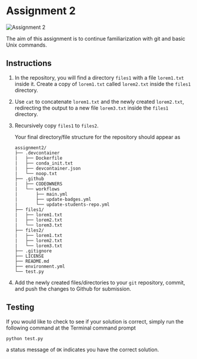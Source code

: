 # Assignment 2

![Assignment 2](https://github.com/PGE383-HPC/assignment2-solution/workflows/.github/workflows/main.yml/badge.svg)

The aim of this assignment is to continue familiarization with git and basic Unix commands. 

## Instructions

 1. In the repository, you will find a directory `files1` with a file `lorem1.txt` inside it. Create a copy of `lorem1.txt` called `lorem2.txt` inside the `files1` directory.

 2. Use `cat` to concatenate `lorem1.txt` and the newly created `lorem2.txt`, redirecting the output to a new file `lorem3.txt` inside the `files1` directory.

 3. Recursively copy `files1` to `files2`.

    Your final directory/file structure for the repository should appear as

    ```
    assignment2/
    ├── .devcontainer
    |   ├── Dockerfile
    |   ├── conda_init.txt
    |   ├── devcontainer.json
    |   └── noop.txt
    ├── .github
    |   ├── CODEOWNERS
    |   └── workflows
    |       ├── main.yml
    |       ├── update-badges.yml
    |       └── update-students-repo.yml
    ├── files1/
    |   ├── lorem1.txt
    |   ├── lorem2.txt
    |   └── lorem3.txt
    ├── files2/
    |   ├── lorem1.txt
    |   ├── lorem2.txt
    |   └── lorem3.txt
    ├── .gitignore
    ├── LICENSE
    ├── README.md
    ├── environment.yml
    └── test.py
    ```

 4. Add the newly created files/directories to your `git` repository, commit, and push the changes to Github for submission.

 ## Testing

 If you would like to check to see if your solution is correct, simply run the following command at the Terminal command prompt

```bash
python test.py
```

a status message of `OK` indicates you have the correct solution.
